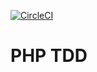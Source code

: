 
[![CircleCI](https://img.shields.io/circleci/project/github/lincolnbrito/php-tdd-cart.svg)](https://github.com/lincolnbrito/php-tdd-cart)

# PHP TDD
